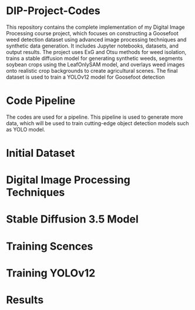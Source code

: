 # DIP-Project-Codes
This repository contains the complete implementation of my Digital Image Processing course project, which focuses on constructing a Goosefoot weed detection dataset using advanced image processing techniques and synthetic data generation. It includes Jupyter notebooks, datasets, and output results. The project uses ExG and Otsu methods for weed isolation, trains a stable diffusion model for generating synthetic weeds, segments soybean crops using the LeafOnlySAM model, and overlays weed images onto realistic crop backgrounds to create agricultural scenes. The final dataset is used to train a YOLOv12 model for Goosefoot detection
# Code Pipeline
The codes are used for a pipeline. This pipeline is used to generate more data, which will be used to train cutting-edge object detection models such as YOLO model. 
# Initial Dataset
# Digital Image Processing Techniques
# Stable Diffusion 3.5 Model
# Training Scences
# Training YOLOv12
# Results
